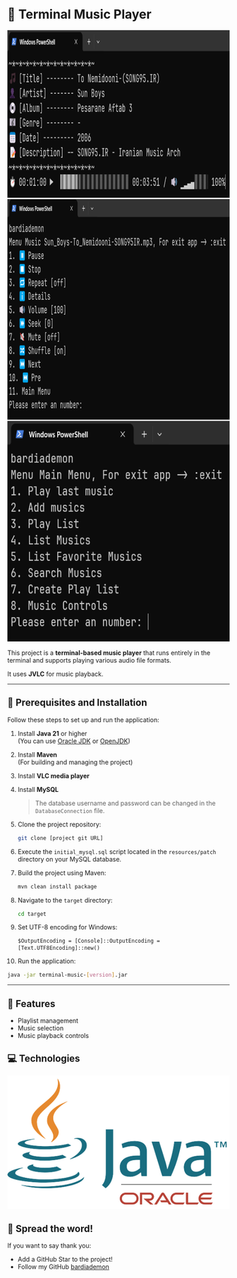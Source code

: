 # 🎵 Terminal Music Player

<div style="display:inline-block;">
  <img src="screenshots/1.png" width="600" height="380" alt="Screenshot2" />
  <img src="screenshots/2.png" width="600" height="500" alt="Screenshot1" />
  <img src="screenshots/3.png" width="600" height="500" alt="Screenshot1" />
</div>

This project is a **terminal-based music player** that runs entirely in the terminal and supports playing various audio file formats.

It uses **JVLC** for music playback.

---

## 📝 Prerequisites and Installation

Follow these steps to set up and run the application:

1. Install **Java 21** or higher  
   (You can use [Oracle JDK](https://www.oracle.com/java/technologies/downloads/) or [OpenJDK](https://openjdk.org/install/))

2. Install **Maven**  
   (For building and managing the project)

3. Install **VLC media player**

4. Install **MySQL**
   > The database username and password can be changed in the `DatabaseConnection` file.

5. Clone the project repository:
   ```bash
   git clone [project git URL]
   ```

6. Execute the `initial_mysql.sql` script located in the `resources/patch` directory on your MySQL database.

7. Build the project using Maven:
   ```bash
   mvn clean install package
   ```

8. Navigate to the `target` directory:
   ```bash
   cd target
   ```

9. Set UTF-8 encoding for Windows:
   ```shell
   $OutputEncoding = [Console]::OutputEncoding = [Text.UTF8Encoding]::new()
   ```
10. Run the application:
   ```bash
   java -jar terminal-music-[version].jar
   ```
---

## 🚀 Features

- Playlist management
- Music selection
- Music playback controls

## 💻 Technologies

![Java](screenshots/java.png)

## 📢 Spread the word!

If you want to say thank you:

- Add a GitHub Star to the project!
- Follow my GitHub [bardiademon](https://github.com/bardiademon)

